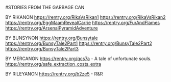 #STORIES FROM THE GARBAGE CAN

BY RIKANON
https://rentry.org/RikaVsRikan1
https://rentry.org/RikaVsRikan2
https://rentry.org/EggMaamRevealCarrie
https://rentry.org/FurAndFlames
https://rentry.org/ArsenalPyramidAdventure

BY BUNSYNON
https://rentry.org/Bunsytale
https://rentry.org/BunsyTale2Part1
https://rentry.org/BunsyTale2Part2
https://rentry.org/BunsyTale2Part3

BY MERCANON
https://rentry.org/qcs7a - A tale of unfortunate souls.
https://rentry.org/safe_extraction_costs_extra

BY RILEYANON
https://rentry.org/b2ze5 - R&R